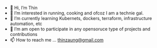 - 👋 Hi, I’m Thin
- 👀 I’m interested in running, cooking and ofcoz I am a technie gal. 
- 🌱 I’m currently learning Kubernets, dockers, terraform, infrastructure automation, etc
- 💞️ I’m am open to participate in any opensoruce type of projects and contributions
- 📫 How to reach me ... thinzaung@gmail.com 

<!---
thinzaung/thinzaung is a ✨ special ✨ repository because its `README.md` (this file) appears on your GitHub profile.
You can click the Preview link to take a look at your changes.
--->
